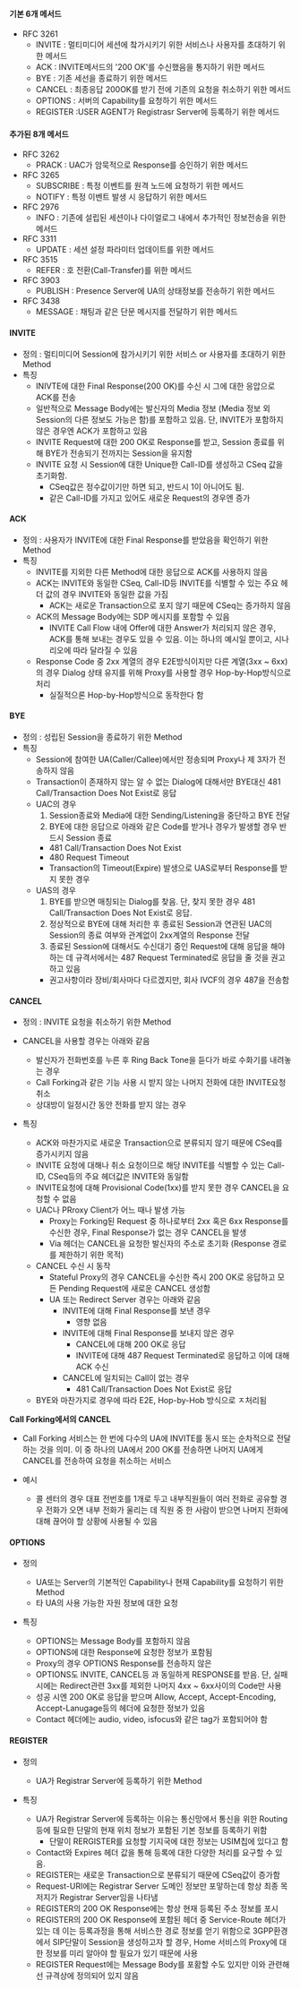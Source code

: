 #### 기본 6개 메서드

- RFC 3261
  - INVITE : 멀티미디어 세션에 챀가시키기 위한 서비스나 사용자를 초대하기 위한 메서드
  - ACK : INVITE메서드의 '200 OK'를 수신했음을 통지하기 위한 메서드
  - BYE : 기존 세선을 종료하기 위한 메서드
  - CANCEL : 최종응답 200OK를 받기 전에 기존의 요청을 취소하기 위한 메서드
  - OPTIONS : 서버의 Capability를 요청하기 위한 메서드
  - REGISTER :USER AGENT가 Registrasr Server에 등록하기 위한 메서드

#### 추가된 8개 메서드

- RFC 3262
  - PRACK : UAC가 암묵적으로 Response를 승인하기 위한 메서드
- RFC 3265
  - SUBSCRIBE : 특정 이벤트를 원격 노드에 요청하기 위한 메서드
  - NOTIFY : 특정 이벤트 발생 시 응답하기 위한 메서드
- RFC 2976
  - INFO : 기존에 설립된 세션이나 다이얼로그 내에서 추가적인 정보전송을 위한 메서드
- RFC 3311
  - UPDATE : 세션 설정 파라미터 업데이트를 위한 메서드
- RFC 3515
  - REFER : 호 전환(Call-Transfer)를 위한 메서드
- RFC 3903
  - PUBLISH : Presence Server에 UA의 상태정보를 전송하기 위한 메서드
- RFC 3438
  - MESSAGE : 채팅과 같은 단문 메시지를 전달하기 위한 메서드



#### INVITE

- 정의 : 멀티미디어 Session에 참가시키기 위한 서비스 or 사용자를 초대하기 위한 Method
- 특징 
  - INIVTE에 대한 Final Response(200 OK)를 수신 시 그에 대한 응압으로 ACK를 전송
  - 일반적으로 Message Body에는 발신자의 Media 정보 (Media 정보 외 Session의 다른 정보도 가능은 함)를 포함하고 있음. 단, INVITE가 포함하지 않은 경우엔 ACK가 포함하고 있음
  - INVITE Request에 대한 200 OK로 Response를 받고, Session 종료를 위해 BYE가 전송되기 전까지는 Session을 유지함
  - INVITE 요청 시 Session에 대한 Unique한 Call-ID를 생성하고 CSeq 값을 초기화함.
    - CSeq값은 정수값이기만 하면 되고, 반드시 1이 아니어도 됨.
    - 같은 Call-ID를 가지고 있어도 새로운 Request의 경우엔 증가

#### ACK

- 정의 : 사용자가 INVITE에 대한 Final Response를 받았음을 확인하기 위한 Method
- 특징
  - INVITE를 지외한 다른 Method에 대한 응답으로 ACK를 사용하지 않음
  - ACK는 INVITE와 동일한 CSeq, Call-ID등 INVITE를 식별할 수 있는 주요 헤더 값의 경우 INVITE와 동일한 값을 가짐
    - ACK는 새로운 Transaction으로 포지 않기 때문에 CSeq는 증가하지 않음
  - ACK의 Message Body에는 SDP 메시지를 포함할 수 있음
    - INVITE Call Flow 내에 Offer에 대한 Answer가 처리되지 않은 경우, ACK를 통해 보내는 경우도 있을 수 있음. 이는 하나의 예시일 뿐이고, 시나리오에 따라 달라질 수 있음
  - Response Code 중 2xx 계열의 경우 E2E방식이지만 다른 계열(3xx ~ 6xx)의 경우 Dialog 상태 유지를 위해 Proxy를 사용할 경우 Hop-by-Hop방식으로 처리
    - 실질적으론 Hop-by-Hop방식으로 동작한다 함

#### BYE

- 정의 : 성립된 Session을 종료하기 위한 Method
- 특징
  - Session에 참여한 UA(Caller/Callee)에서만 정송되며 Proxy나 제 3자가 전송하지 않음
  - Transaction이 존재하지 않는 알 수 없는 Dialog에 대해서만 BYE대신 481 Call/Transaction Does Not Exist로 응답
  - UAC의 경우
    1. Session종료와 Media에 대한 Sending/Listening을 중단하고 BYE 전달
    2. BYE에 대한 응답으로 아래와 같은 Code를 받거나 경우가 발생할 경우 반드시 Session 종료
      - 481 Call/Transaction Does Not Exist
      - 480 Request Timeout
      - Transaction의 Timeout(Expire) 발생으로 UAS로부터 Response를 받지 못한 경우
  - UAS의 경우
    1. BYE를 받으면 매칭되는 Dialog를 찾음. 단, 찾지 못한 경우 481 Call/Transaction Does Not Exist로 응답.
    2. 정상적으로 BYE에 대해 처리한 후 종료된 Session과 연관된 UAC의 Session의 종료 여부와 관계없이 2xx계열의 Response 전달
    3. 종료된 Session에 대해서도 수신대기 중인 Request에 대해 응답을 해야하는 데 규격서에서는 487 Request Terminated로 응답을 줄 것을 권고하고 있음
      - 권고사항이라 장비/회사마다 다르겠지만, 회사 IVCF의 경우 487을 전송함


#### CANCEL

- 정의 : INVITE 요청을 취소하기 위한 Method
- CANCEL을 사용할 경우는 아래와 같음
  - 발신자가 전화번호를 누른 후 Ring Back Tone을 듣다가 바로 수화기를 내려놓는 경우
  - Call Forking과 같은 기능 사용 시 받지 않는 나머지 전화에 대한 INVITE요청 취소
  - 상대방이 일정시간 동안 전화를 받지 않는 경우

- 특징
  - ACK와 마찬가지로 새로운  Transaction으로 분류되지 않기 때문에 CSeq를 증가시키지 않음
  - INVITE 요청에 대해나 취소 요청이므로 해당 INVITE를 식별할 수 있는 Call-ID, CSeq등의 주요 헤더값은 INVITE와 동일함
  - INVITE요청에 대해 Provisional Code(1xx)를 받지 못한 경우 CANCEL을 요청할 수 없음
  - UAC나 PRroxy Client가 어느 때나 발생 가능
    - Proxy는 Forking된 Request 중 하나로부터 2xx 혹은 6xx Response를 수신한 경우, Final Response가 없는 경우 CANCEL을 발생
    - Via 헤더는 CANCEL을 요청한 발신자의 주소로 초기화 (Response 경로를 제한하기 위한 목적)
  - CANCEL 수신 시 동작
    - Stateful Proxy의 경우 CANCEL을 수신한 즉시 200 OK로 응답하고 모든 Pending Request에 새로운 CANCEL 생성함
    - UA 또는 Redirect Server 경우는 아래와 같음
      - INVITE에 대해 Final Response를 보낸 경우
        - 영향 없음
      - INVITE에 대해 Final Response를 보내지 않은 경우
        - CANCEL에 대해 200 OK로 응답
        - INVITE에 대해 487 Request Terminated로 응답하고 이에 대해 ACK 수신
      - CANCEL에 일치되는 Call이 없는 경우
        - 481 Call/Transaction Does Not Exist로 응답
  - BYE와 마찬가지로 경우에 따라 E2E, Hop-by-Hob 방식으로 ㅈ처리됨

**Call Forking에서의 CANCEL**

- Call Forking 서비스는 한 번에 다수의 UA에 INVITE를 동시 또는 순차적으로 전달하는 것을 의미. 이 중 하나의 UA에서 200 OK를 전송하면 나머지 UA에게 CANCEL를 전송하여 요청을 취소하는 서비스

- 예시
  - 콜 센터의 경우 대표 전번호를 1개로 두고 내부직원들이 여러 전화로 공유할 경우 전화가 오면 내부 전화가 울리는 데 직원 중 한 사람이 받으면 나머지 전화에 대해 끊어야 할 상황에 사용될 수 있음


#### OPTIONS

- 정의
  - UA또는 Server의 기본적인 Capability나 현재 Capability를 요청하기 위한 Method
  - 타 UA의 사용 가능한 자원 정보에 대한 요청

- 특징
  - OPTIONS는 Message Body를 포함하지 않음
  - OPTIONS에 대한 Response에 요청한 정보가 포함됨
  - Proxy의 경우 OPTIONS Response를 전송하지 않은
  - OPTIONS도 INVITE, CANCEL등 과 동일하게 RESPONSE를 받음. 단, 실패 시에는 Redirect관련 3xx를 제외한 나머지 4xx ~ 6xx사이의 Code만 사용
  - 성공 시엔 200 OK로 응답을 받으며 Allow, Accept, Accept-Encoding, Accept-Lanugage등의 헤더에 요청한 정보가 있음
  - Contact 헤더에는 audio, video, isfocus와 같은 tag가 포함되어야 함


#### REGISTER

- 정의
  - UA가 Registrar Server에 등록하기 위한 Method

- 특징
  - UA가 Registrar Server에 등록하는 이유는 통신망에서 통신을 위한 Routing등에 필요한 단말의 현재 위치 정보가 포함된 기본 정보를 등록하기 위함
    - 단말이 RERGISTER를 요청할 기지국에 대한 정보는 USIM칩에 있다고 함
  - Contact와 Expires 헤더 값을 통해 등록에 대한 다양한 처리를 요구할 수 있음.
  - REGISTER는 새로운 Transaction으로 분류되기 때문에 CSeq값이 증가함
  - Request-URI에는 Registrar Server 도메인 정보만 포맣하는데 항상 최종 목저지가 Registrar Server임을 나타냄
  - REGISTER의 200 OK Response에는 항상 현재 등록된 주소 정보를 포시
  - REGISTER의 200 OK Response에 포함된 헤더 중 Service-Route 헤더가 있는 데 이는 등록과정을 통해 서비스한 경로 정보를 얻기 위함으로 3GPP환경에서 SIP단말이 Session을 생성하고자 할 경우, Home 서비스의 Proxy에 대한 정보를 미리 알아야 할 필요가 있기 때문에 사용
  - REGISTER Request에는 Message Body를 포홤할 수도 있지만 이와 관련해선 규격상에 정의되어 있지 않음


